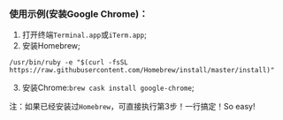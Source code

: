 ### 使用示例(安装Google Chrome)：

1. 打开终端`Terminal.app`或`iTerm.app`;
2. 安装Homebrew;
```
/usr/bin/ruby -e "$(curl -fsSL https://raw.githubusercontent.com/Homebrew/install/master/install)"
```
3. 安装Chrome:`brew cask install google-chrome`;

注：如果已经安装过`Homebrew`，可直接执行第3步！一行搞定！So easy!
